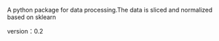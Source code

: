A python package for data processing.The data is sliced and normalized based on sklearn

version：0.2